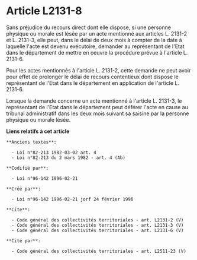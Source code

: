 # Article L2131-8

Sans préjudice du recours direct dont elle dispose, si une personne physique ou morale est lésée par un acte mentionné aux
articles L. 2131-2 et L. 2131-3, elle peut, dans le délai de deux mois à compter de la date à laquelle l'acte est devenu
exécutoire, demander au représentant de l'Etat dans le département de mettre en oeuvre la procédure prévue à l'article L.
2131-6. 

Pour les actes mentionnés à l'article L. 2131-2, cette demande ne peut avoir pour effet de prolonger le délai de recours
contentieux dont dispose le représentant de l'Etat dans le département en application de l'article L. 2131-6. 

Lorsque la demande concerne un acte mentionné à l'article L. 2131-3, le représentant de l'Etat dans le département peut
déférer l'acte en cause au tribunal administratif dans les deux mois suivant sa saisine par la personne physique ou morale
lésée.

**Liens relatifs à cet article**

	**Anciens textes**:

	  - Loi n°82-213 1982-03-02 art. 4
	  - Loi n°82-213 du 2 mars 1982 - art. 4 (Ab)

	**Codifié par**:

	  - Loi n°96-142 1996-02-21

	**Créé par**:

	  - Loi n°96-142 1996-02-21 jorf 24 février 1996

	**Cite**:

	  - Code général des collectivités territoriales - art. L2131-2 (V)
	  - Code général des collectivités territoriales - art. L2131-3 (V)
	  - Code général des collectivités territoriales - art. L2131-6 (V)

	**Cité par**:

	  - Code général des collectivités territoriales - art. L2511-23 (V)
